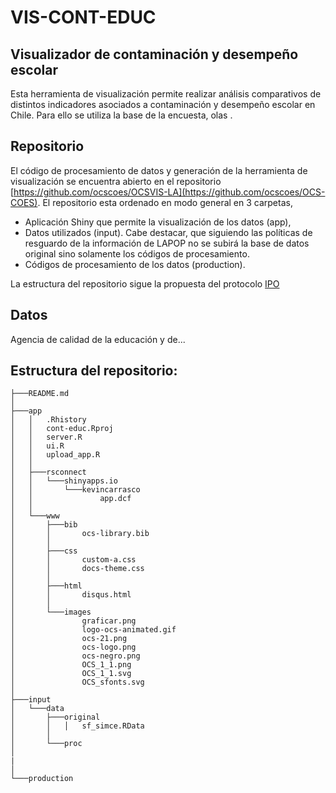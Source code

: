 # VIS-CONT-EDUC

## Visualizador de contaminación y desempeño escolar

Esta herramienta de visualización permite realizar análisis comparativos de distintos indicadores asociados a contaminación y desempeño escolar en Chile. Para ello se utiliza la base de la encuesta, olas  .

## Repositorio

El código de procesamiento de datos y generación de la herramienta de visualización se encuentra abierto en el repositorio [https://github.com/ocscoes/OCSVIS-LA](https://github.com/ocscoes/OCS-COES). El repositorio esta ordenado en modo general en 3 carpetas,

- Aplicación Shiny que permite la visualización de los datos (app),
- Datos utilizados (input). Cabe destacar, que siguiendo las políticas de resguardo de la información de LAPOP no se subirá la base de datos original sino solamente los códigos de procesamiento.
- Códigos de procesamiento de los datos (production).

La estructura del repositorio sigue la propuesta del protocolo <a href="https://lisa-coes.github.io/ipo/" target="_blank">IPO</a>

## Datos

Agencia de calidad de la educación y de...


## Estructura del repositorio:

```
├───README.md
│
├───app
│   │   .Rhistory
│   │   cont-educ.Rproj
│   │   server.R
│   │   ui.R
│   │   upload_app.R
│   │
│   ├───rsconnect
│   │   └───shinyapps.io
│   │       └───kevincarrasco
│   │               app.dcf
│   │
│   └───www
│       ├───bib
│       │       ocs-library.bib
│       │
│       ├───css
│       │       custom-a.css
│       │       docs-theme.css
│       │
│       ├───html
│       │       disqus.html
│       │
│       └───images
│               graficar.png
│               logo-ocs-animated.gif
│               ocs-21.png
│               ocs-logo.png
│               ocs-negro.png
│               OCS_1_1.png
│               OCS_1_1.svg
│               OCS_sfonts.svg
│
├───input
│   └───data
│       ├───original
│       │   │   sf_simce.RData
│       │
│       └───proc
│               
|
│
└───production

```        

